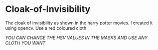 # Cloak-of-Invisibility
The cloak of invisibility as shown in the harry potter movies. I created it using opencv.
Use a red coloured cloth

*YOU CAN CHANGE THE HSV VALUES IN THE MASKS AND USE ANY CLOTH YOU WANT* 
